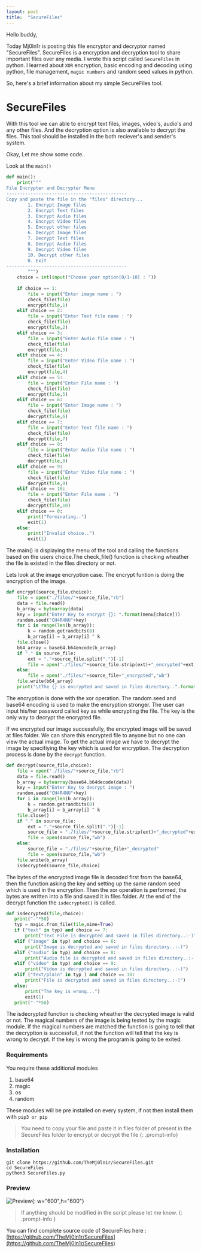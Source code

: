 ```yaml
---
layout: post
title:  "SecureFiles"
---
```


Hello buddy,

Today Mj0ln1r is posting this file encryptor and decryptor named "SecureFiles".
SecureFiles is a encryption and decryption tool to share important files over any media.
I wrote this script called `SecureFiles` in python. I learned about `XOR` encryption, basic encoding and decoding using python, file management, `magic numbers` and random seed values in python.

So, here's a brief information about my simple SecureFiles tool.

# SecureFiles

With this tool we can able to encrypt text files, images, video's, audio's and any other files. And the decryption option is also available to decrypt the files.
This tool should be installed in the both reciever's and sender's system. 

Okay, Let me show some code..

Look at the `main()`

```python
def main():
	print("""
File Encrypter and Decrypter Menu
---------------------------------------------
Copy and paste the file in the "files" directory...
		1. Encrypt Image files      
		2. Encrypt Text files		
		3. Encrypt Audio files		
		4. Encrypt Video files		
		5. Encrypt other files		
		6. Decrypt Image files		
		7. Decrypt Text files		
		8. Decrypt Audio files		
		9. Decrypt Video files		
		10. Decrypt other files		
		0. Exit						
---------------------------------------------
		""")
	choice = int(input("Choose your option[0/1-10] : "))
	
	if choice == 1:
		file = input("Enter image name : ")
		check_file(file)
		encrypt(file,1)
	elif choice == 2:
		file = input("Enter Text file name : ")
		check_file(file)
		encrypt(file,2)
	elif choice == 3:
		file = input("Enter Audio file name : ")
		check_file(file)
		encrypt(file,3)
	elif choice == 4:
		file = input("Enter Video file name : ")
		check_file(file)
		encrypt(file,4)
	elif choice == 5:
		file = input("Enter File name : ")
		check_file(file)
		encrypt(file,5)
	elif choice == 6:
		file = input("Enter Image name : ")
		check_file(file)
		decrypt(file,6)
	elif choice == 7:
		file = input("Enter Text file name : ")
		check_file(file)
		decrypt(file,7)
	elif choice == 8:
		file = input("Enter Audio file name : ")
		check_file(file)
		decrypt(file,8)
	elif choice == 9:
		file = input("Enter Video file name : ")
		check_file(file)
		decrypt(file,9)
	elif choice == 10:
		file = input("Enter File name : ")
		check_file(file)
		decrypt(file,10)
	elif choice == 0:
		print("Terminating..")
		exit(1)
	else:
		print("Invalid choice..")
		exit(1)
```
The main() is displaying the menu of the tool and calling the functions based on the users choice.The check_file() function is checking wheather the file
is existed in the files directory or not.

Lets look at the image encryption case. The encrypt funtion is doing the encryption of the image.

```python
def encrypt(source_file,choice):
	file = open("./files/"+source_file,"rb")
	data = file.read()
	b_array = bytearray(data)
	key = input("Enter Key to encrypt {}: ".format(menu[choice]))
	random.seed("CH4R4NU"+key)
	for i in range(len(b_array)):
		k = random.getrandbits(8)
		b_array[i] = b_array[i] ^ k
	file.close()
	b64_array = base64.b64encode(b_array)
	if "." in source_file:
		ext = "."+source_file.split(".")[-1]
		file = open("./files/"+source_file.strip(ext)+"_encrypted"+ext,"wb")
	else:
		file = open("./files/"+source_file+"_encrypted","wb")
	file.write(b64_array)
	print("\tThe {} is encrypted and saved in files directory..".format(menu[choice]))
```
The encryption is done with the xor operation. The random.seed and base64 encoding is used to make the encryption stronger. The user can input his/her password called key as while encrypting the file. The key is the only way to decrypt the encrypted file.

If we encrypted our image successfully, the encrypted image will be saved at files folder. We can share this encrypted file to anyone but no one can view the actual image. To get the actual image we have to decrypt the image by specifiying the key which is used for encryption. The decryption process is done by the 
`decrypt` function.

```python
def decrypt(source_file,choice):
	file = open("./files/"+source_file,"rb")
	data = file.read()
	b_array = bytearray(base64.b64decode(data))
	key = input("Enter Key to decrypt image : ")
	random.seed("CH4R4NU"+key)
	for i in range(len(b_array)):
		k = random.getrandbits(8)
		b_array[i] = b_array[i] ^ k 
	file.close()
	if "." in source_file:
		ext = "."+source_file.split(".")[-1]
		source_file = "./files/"+source_file.strip(ext)+"_decrypted"+ext
		file = open(source_file,"wb")
	else:
		source_file = "./files/"+source_file+"_decrypted"
		file = open(source_file,"wb")
	file.write(b_array)
	isdecrypted(source_file,choice)
```
The bytes of the encrypted image file is decoded first from the base64, then the function asking the key and setting up the same random seed which is used in the encryption. Then the xor operation is performed, the bytes are written into a file and saved it in files folder. At the end of the decrypt function the
 `isdecrypted()` is called.
 ```python
def isdecrypted(file,choice):
	print("-"*50)
	typ = magic.from_file(file,mime=True)
	if ("text" in typ) and choice == 7:
		print("Text File is decrypted and saved in files directory..:-)")
	elif ("image" in typ) and choice == 6:
		print("Image is decrypted and saved in files directory..:-)")
	elif ("audio" in typ) and choice == 8:
		print("Audio file is decrypted and saved in files directory..:-)")
	elif ("video" in typ) and choice == 9:
		print("Video is decrypted and saved in files directory..:-)")
	elif ("text/plain" in typ ) and choice == 10:
		print("File is decrypted and saved in files directory..:-)")
	else:
		print("The key is wrong...")
		exit(1)
	print("-"*50)

```
The isdecrypted function is checking wheather the decrypted image is valid or not. The magical numbers of the image is being tested by the magic module.
If the magical numbers are matched the function is going to tell that the decryption is successfull, if not the function will tell that the key is wrong to decrypt. If the key is wrong the program is going to be exited.


### Requirements

You require these additional modules 

1. base64
2. magic
3. os
4. random

These modules will be pre installed on every system, if not then install them with `pip3 or pip`

>You need to copy your file and paste it in files folder of present in the SecureFiles folder to encrypt or decrypt the file
{: .prompt-info}

### Installation

```text 
git clone https://github.com/TheMj0ln1r/SecureFiles.git
cd SecureFiles
python3 SecureFiles.py
```
### Preview

![Preview](/assets/img/project_img/securefiles.png){: w="600",h="600"}

> If anything should be modified in the script please let me know.
{: .prompt-info }

You can find complete source code of SecureFiles here : [https://github.com/TheMj0ln1r/SecureFiles](https://github.com/TheMj0ln1r/SecureFiles)

